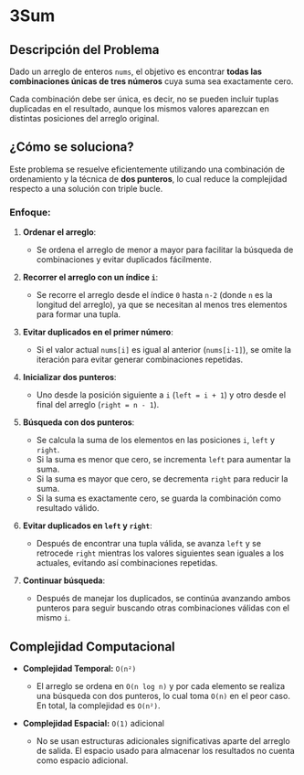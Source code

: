 # 3Sum

## Descripción del Problema

Dado un arreglo de enteros `nums`, el objetivo es encontrar **todas las combinaciones únicas de tres números** cuya suma sea exactamente cero.

Cada combinación debe ser única, es decir, no se pueden incluir tuplas duplicadas en el resultado, aunque los mismos valores aparezcan en distintas posiciones del arreglo original.

## ¿Cómo se soluciona?

Este problema se resuelve eficientemente utilizando una combinación de ordenamiento y la técnica de **dos punteros**, lo cual reduce la complejidad respecto a una solución con triple bucle.

### Enfoque:

1. **Ordenar el arreglo**:
   - Se ordena el arreglo de menor a mayor para facilitar la búsqueda de combinaciones y evitar duplicados fácilmente.

2. **Recorrer el arreglo con un índice `i`**:
   - Se recorre el arreglo desde el índice `0` hasta `n-2` (donde `n` es la longitud del arreglo), ya que se necesitan al menos tres elementos para formar una tupla.

3. **Evitar duplicados en el primer número**:
   - Si el valor actual `nums[i]` es igual al anterior (`nums[i-1]`), se omite la iteración para evitar generar combinaciones repetidas.

4. **Inicializar dos punteros**:
   - Uno desde la posición siguiente a `i` (`left = i + 1`) y otro desde el final del arreglo (`right = n - 1`).

5. **Búsqueda con dos punteros**:
   - Se calcula la suma de los elementos en las posiciones `i`, `left` y `right`.
   - Si la suma es menor que cero, se incrementa `left` para aumentar la suma.
   - Si la suma es mayor que cero, se decrementa `right` para reducir la suma.
   - Si la suma es exactamente cero, se guarda la combinación como resultado válido.

6. **Evitar duplicados en `left` y `right`**:
   - Después de encontrar una tupla válida, se avanza `left` y se retrocede `right` mientras los valores siguientes sean iguales a los actuales, evitando así combinaciones repetidas.

7. **Continuar búsqueda**:
   - Después de manejar los duplicados, se continúa avanzando ambos punteros para seguir buscando otras combinaciones válidas con el mismo `i`.

## Complejidad Computacional

- **Complejidad Temporal:** `O(n²)`  
  - El arreglo se ordena en `O(n log n)` y por cada elemento se realiza una búsqueda con dos punteros, lo cual toma `O(n)` en el peor caso. En total, la complejidad es `O(n²)`.

- **Complejidad Espacial:** `O(1)` adicional  
  - No se usan estructuras adicionales significativas aparte del arreglo de salida. El espacio usado para almacenar los resultados no cuenta como espacio adicional.